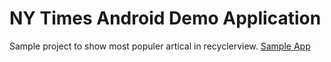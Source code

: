 # NY Times Android Demo Application

Sample project to show most populer artical in recyclerview.
[Sample App](https://drive.google.com/file/d/17eoywX6anBlsdv2YYmKLvdbiAq3yDoAs/view?usp=sharing)

